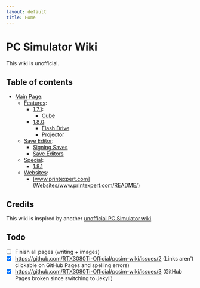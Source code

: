 ```yaml
---
layout: default
title: Home
---
```


# PC Simulator Wiki
This wiki is unofficial.

<!-- Removed since switched to Jekyll.
> IMPORTANT!\
> This repo might change from GitHub Flavored Markdown to HTML Markdown (using a CDN). The old Markdown version will still be available.
-->

## Table of contents

<!--
```
╔
║
║
╠═══ Save Editor
║          ║
║          ╚ Signing saves
```
-->

- [Main Page](#):
  - [Features](Features/README/):
    - [1.7.1](Features/1.7.1/README/):
      - [Cube](Features/1.7.1/Cube/README/)
    - [1.8.0](Features/1.8.0/README/):
      - [Flash Drive](Features/1.8.0/Flash-Drive/README/)
      - [Projector](Features/1.8.0/Projector/README/)
  - [Save Editor](#):
    - [Signing Saves](Save-Editor/Signing-Saves/README/)
    - [Save Editors](Save-Editor/Save-Editors/README/)
  - [Special](Special/README/):
    - [1.8.1](Special/1.8.1/README/)
  - [Websites](#):
    - [www.printexpert.com](Websites/www.printexpert.com/README/)

## Credits
This wiki is inspired by another [unofficial PC Simulator wiki](https://pcsimulator.miraheze.org/wiki/Main_Page).

## Todo
- [ ] Finish all pages (writing + images)
- [X] https://github.com/RTX3080Ti-Official/pcsim-wiki/issues/2 (Links aren't clickable on GitHub Pages and spelling errors)
- [X] https://github.com/RTX3080Ti-Official/pcsim-wiki/issues/3 (GitHub Pages broken since switching to Jekyll)
